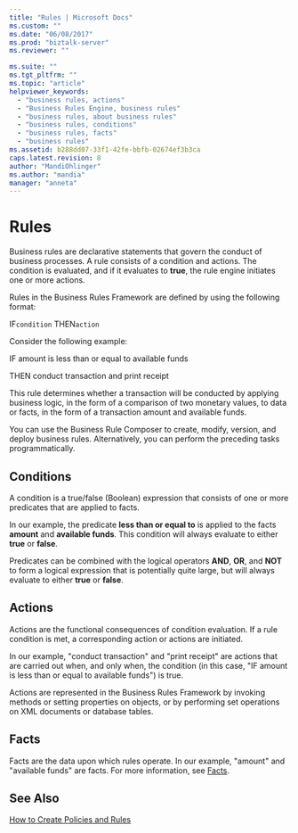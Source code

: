 ```yaml
---
title: "Rules | Microsoft Docs"
ms.custom: ""
ms.date: "06/08/2017"
ms.prod: "biztalk-server"
ms.reviewer: ""

ms.suite: ""
ms.tgt_pltfrm: ""
ms.topic: "article"
helpviewer_keywords: 
  - "business rules, actions"
  - "Business Rules Engine, business rules"
  - "business rules, about business rules"
  - "business rules, conditions"
  - "business rules, facts"
  - "business rules"
ms.assetid: b288dd07-33f1-42fe-bbfb-02674ef3b3ca
caps.latest.revision: 8
author: "MandiOhlinger"
ms.author: "mandia"
manager: "anneta"
---
```

# Rules
Business rules are declarative statements that govern the conduct of business processes. A rule consists of a condition and actions. The condition is evaluated, and if it evaluates to **true**, the rule engine initiates one or more actions.  
  
 Rules in the Business Rules Framework are defined by using the following format:  
  
 IF`condition` THEN`action`  
  
 Consider the following example:  
  
 IF amount is less than or equal to available funds  
  
 THEN conduct transaction and print receipt  
  
 This rule determines whether a transaction will be conducted by applying business logic, in the form of a comparison of two monetary values, to data or facts, in the form of a transaction amount and available funds.  
  
 You can use the Business Rule Composer to create, modify, version, and deploy business rules. Alternatively, you can perform the preceding tasks programmatically.  
  
## Conditions  
 A condition is a true/false (Boolean) expression that consists of one or more predicates that are applied to facts.  
  
 In our example, the predicate **less than or equal to** is applied to the facts **amount** and **available funds**. This condition will always evaluate to either **true** or **false**.  
  
 Predicates can be combined with the logical operators **AND**, **OR**, and **NOT** to form a logical expression that is potentially quite large, but will always evaluate to either **true** or **false**.  
  
## Actions  
 Actions are the functional consequences of condition evaluation. If a rule condition is met, a corresponding action or actions are initiated.  
  
 In our example, "conduct transaction" and "print receipt" are actions that are carried out when, and only when, the condition (in this case, "IF amount is less than or equal to available funds") is true.  
  
 Actions are represented in the Business Rules Framework by invoking methods or setting properties on objects, or by performing set operations on XML documents or database tables.  
  
## Facts  
 Facts are the data upon which rules operate. In our example, "amount" and "available funds" are facts. For more information, see [Facts](../core/facts.md).  
  
## See Also  
 [How to Create Policies and Rules](../core/how-to-create-policies-and-rules.md)